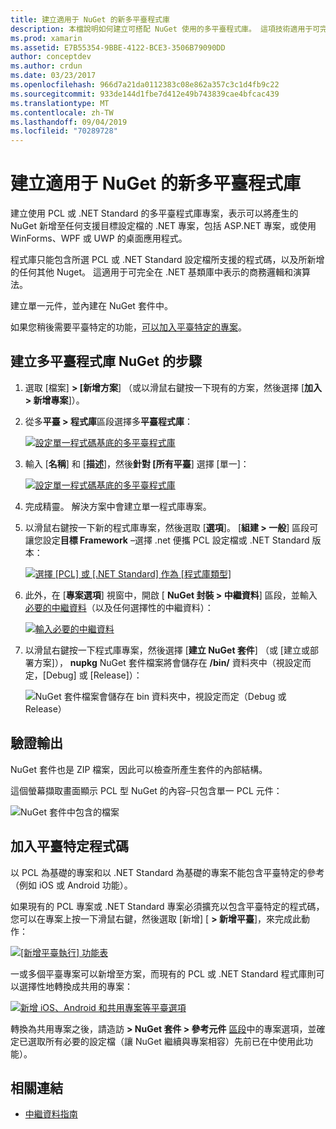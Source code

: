 ```yaml
---
title: 建立適用于 NuGet 的新多平臺程式庫
description: 本檔說明如何建立可搭配 NuGet 使用的多平臺程式庫。 這項技術適用于可完全以 .NET 基類庫表示的商務邏輯和演算法，因此會在所有目標平臺上執行，而不需要平臺特定程式碼。
ms.prod: xamarin
ms.assetid: E7B55354-9BBE-4122-BCE3-3506B79090DD
author: conceptdev
ms.author: crdun
ms.date: 03/23/2017
ms.openlocfilehash: 966d7a21da0112383c08e862a357c3c1d4fb9c22
ms.sourcegitcommit: 933de144d1fbe7d412e49b743839cae4bfcac439
ms.translationtype: MT
ms.contentlocale: zh-TW
ms.lasthandoff: 09/04/2019
ms.locfileid: "70289728"
---
```

# <a name="creating-a-new-multiplatform-library-for-nuget"></a>建立適用于 NuGet 的新多平臺程式庫

建立使用 PCL 或 .NET Standard 的多平臺程式庫專案，表示可以將產生的 NuGet 新增至任何支援目標設定檔的 .NET 專案，包括 ASP.NET 專案，或使用 WinForms、WPF 或 UWP 的桌面應用程式。

程式庫只能包含所選 PCL 或 .NET Standard 設定檔所支援的程式碼，以及所新增的任何其他 Nuget。
這適用于可完全在 .NET 基類庫中表示的商務邏輯和演算法。

建立單一元件，並內建在 NuGet 套件中。

如果您稍後需要平臺特定的功能，[可以加入平臺特定的專案](#add-platforms)。

## <a name="steps-to-create-a-multiplatform-library-nuget"></a>建立多平臺程式庫 NuGet 的步驟

1. 選取 [檔案] **> [新增方案**] （或以滑鼠右鍵按一下現有的方案，然後選擇 [**加入 > 新增專案**]）。

2. 從多**平臺 > 程式庫**區段選擇多**平臺程式庫**：

   [![](single-codebase-images/mulitplatform-library-sml.png "設定單一程式碼基底的多平臺程式庫")](single-codebase-images/mulitplatform-library.png#lightbox)

3. 輸入 [**名稱**] 和 [**描述**]，然後**針對 [所有平臺**] 選擇 [單一]：

   [![](single-codebase-images/single-configure-sml.png "設定單一程式碼基底的多平臺程式庫")](single-codebase-images/single-configure.png#lightbox)

4. 完成精靈。 解決方案中會建立單一程式庫專案。

5. 以滑鼠右鍵按一下新的程式庫專案，然後選取 [**選項**]。 [**組建 > 一般**] 區段可讓您設定**目標 Framework** –選擇 .net 便攜 PCL 設定檔或 .NET Standard 版本：

   [![](single-codebase-images/single-choose-type-sml.png "選擇 [PCL] 或 [.NET Standard] 作為 [程式庫類型]")](single-codebase-images/single-choose-type.png#lightbox)

6. 此外，在 [**專案選項**] 視窗中，開啟 [ **NuGet 封裝 > 中繼資料**] 區段，並輸入[必要的中繼資料](~/cross-platform/app-fundamentals/nuget-multiplatform-libraries/metadata.md)（以及任何選擇性的中繼資料）：

   [![](single-codebase-images/single-metadata-sml.png "輸入必要的中繼資料")](single-codebase-images/single-metadata.png#lightbox)

7. 以滑鼠右鍵按一下程式庫專案，然後選擇 [**建立 NuGet 套件**] （或 [建立或部署方案]）， **nupkg** NuGet 套件檔案將會儲存在 **/bin/** 資料夾中（視設定而定，[Debug] 或 [Release]）：

   ![](single-codebase-images/create-nuget-package.png "NuGet 套件檔案會儲存在 bin 資料夾中，視設定而定（Debug 或 Release）")


## <a name="verifying-the-output"></a>驗證輸出

NuGet 套件也是 ZIP 檔案，因此可以檢查所產生套件的內部結構。

這個螢幕擷取畫面顯示 PCL 型 NuGet 的內容–只包含單一 PCL 元件：

![](single-codebase-images/nuget-output.png "NuGet 套件中包含的檔案")

<a name="add-platforms" />

## <a name="adding-platform-specific-code"></a>加入平臺特定程式碼

以 PCL 為基礎的專案和以 .NET Standard 為基礎的專案不能包含平臺特定的參考（例如 iOS 或 Android 功能）。

如果現有的 PCL 專案或 .NET Standard 專案必須擴充以包含平臺特定的程式碼，您可以在專案上按一下滑鼠右鍵，然後選取 [新增] [ **> 新增平臺**]，來完成此動作：

[![](single-codebase-images/add-later-sml.png "[新增平臺執行] 功能表")](single-codebase-images/add-later.png#lightbox)

一或多個平臺專案可以新增至方案，而現有的 PCL 或 .NET Standard 程式庫則可以選擇性地轉換成共用的專案：

[![](single-codebase-images/add-later-platforms-sml.png "新增 iOS、Android 和共用專案等平臺選項")](single-codebase-images/add-later-platforms-sml.png#lightbox)

轉換為共用專案之後，請造訪 **> NuGet 套件 > 參考元件**
[區段](~/cross-platform/app-fundamentals/nuget-multiplatform-libraries/platform-specific.md)中的專案選項，並確定已選取所有必要的設定檔（讓 NuGet 繼續與專案相容）先前已在中使用此功能）。


## <a name="related-links"></a>相關連結

- [中繼資料指南](~/cross-platform/app-fundamentals/nuget-multiplatform-libraries/metadata.md)
